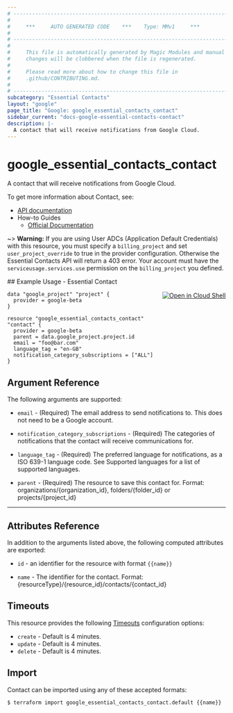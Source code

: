 ```yaml
---
# ----------------------------------------------------------------------------
#
#     ***     AUTO GENERATED CODE    ***    Type: MMv1     ***
#
# ----------------------------------------------------------------------------
#
#     This file is automatically generated by Magic Modules and manual
#     changes will be clobbered when the file is regenerated.
#
#     Please read more about how to change this file in
#     .github/CONTRIBUTING.md.
#
# ----------------------------------------------------------------------------
subcategory: "Essential Contacts"
layout: "google"
page_title: "Google: google_essential_contacts_contact"
sidebar_current: "docs-google-essential-contacts-contact"
description: |-
  A contact that will receive notifications from Google Cloud.
---
```


# google\_essential\_contacts\_contact

A contact that will receive notifications from Google Cloud.

To get more information about Contact, see:

* [API documentation](https://cloud.google.com/resource-manager/docs/reference/essentialcontacts/rest/v1beta1/projects.contacts)
* How-to Guides
    * [Official Documentation](https://cloud.google.com/resource-manager/docs/managing-notification-contacts)

~> **Warning:** If you are using User ADCs (Application Default Credentials) with this resource,
you must specify a `billing_project` and set `user_project_override` to true 
in the provider configuration. Otherwise the Essential Contacts API will return a 403 error. 
Your account must have the `serviceusage.services.use` permission on the 
`billing_project` you defined.

<div class = "oics-button" style="float: right; margin: 0 0 -15px">
  <a href="https://console.cloud.google.com/cloudshell/open?cloudshell_git_repo=https%3A%2F%2Fgithub.com%2Fterraform-google-modules%2Fdocs-examples.git&cloudshell_working_dir=essential_contact&cloudshell_image=gcr.io%2Fgraphite-cloud-shell-images%2Fterraform%3Alatest&open_in_editor=main.tf&cloudshell_print=.%2Fmotd&cloudshell_tutorial=.%2Ftutorial.md" target="_blank">
    <img alt="Open in Cloud Shell" src="//gstatic.com/cloudssh/images/open-btn.svg" style="max-height: 44px; margin: 32px auto; max-width: 100%;">
  </a>
</div>
## Example Usage - Essential Contact


```hcl
data "google_project" "project" {
  provider = google-beta
}

resource "google_essential_contacts_contact" "contact" {
  provider = google-beta
  parent = data.google_project.project.id
  email = "foo@bar.com"
  language_tag = "en-GB"
  notification_category_subscriptions = ["ALL"]
}
```

## Argument Reference

The following arguments are supported:


* `email` -
  (Required)
  The email address to send notifications to. This does not need to be a Google account.

* `notification_category_subscriptions` -
  (Required)
  The categories of notifications that the contact will receive communications for.

* `language_tag` -
  (Required)
  The preferred language for notifications, as a ISO 639-1 language code. See Supported languages for a list of supported languages.

* `parent` -
  (Required)
  The resource to save this contact for. Format: organizations/{organization_id}, folders/{folder_id} or projects/{project_id}


- - -



## Attributes Reference

In addition to the arguments listed above, the following computed attributes are exported:

* `id` - an identifier for the resource with format `{{name}}`

* `name` -
  The identifier for the contact. Format: {resourceType}/{resource_id}/contacts/{contact_id}


## Timeouts

This resource provides the following
[Timeouts](/docs/configuration/resources.html#timeouts) configuration options:

- `create` - Default is 4 minutes.
- `update` - Default is 4 minutes.
- `delete` - Default is 4 minutes.

## Import


Contact can be imported using any of these accepted formats:

```
$ terraform import google_essential_contacts_contact.default {{name}}
```
